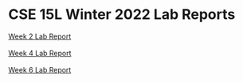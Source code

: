 # **CSE 15L Winter 2022 Lab Reports**

[Week 2 Lab Report](https://spadmanaban25.github.io/cse15l-lab-report/Week2-Lab-Report)
<br><br>
[Week 4 Lab Report](https://spadmanaban25.github.io/cse15l-lab-report/Week4-Lab-Report)
<br><br>
[Week 6 Lab Report](https://spadmanaban25.github.io/cse15l-lab-report/Week6-Lab-Report)
